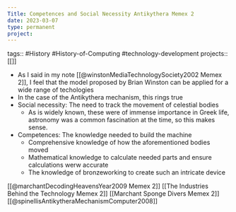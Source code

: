 ```yaml
---
Title: Competences and Social Necessity Antikythera Memex 2
date: 2023-03-07
type: permanent
project:
---
```


tags::  #History #History-of-Computing #technology-development 
projects::[[]]

- As I said in my note [[@winstonMediaTechnologySociety2002 Memex 2]], I feel that the model proposed by Brian Winston can be applied for a wide range of techologies
- In the case of the Antikythera mechanism, this rings true
- Social necessity: The need to track the movement of celestial bodies
	- As is widely known, these were of immense importance in Greek life, astronomy was a common fascination at the time, so this makes sense.
- Competences: The knowledge needed to build the machine
	- Comprehensive knowledge of how the aforementioned bodies moved
	- Mathematical knowledge to calculate needed parts and ensure calculations werw accurate
	- The knowledge of bronzeworking to create such an intricate device

[[@marchantDecodingHeavensYear2009 Memex 2]]
[[The Industries Behind the Technology Memex 2]]
[[Marchant Sponge Divers Memex 2]]
[[@spinellisAntikytheraMechanismComputer2008]]
